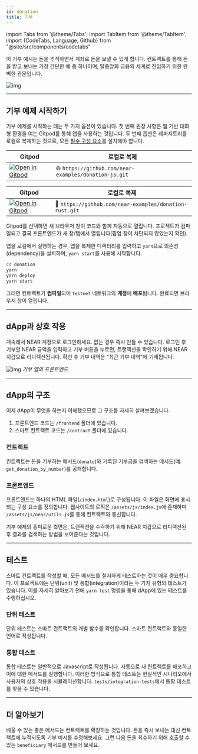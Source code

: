 ```yaml
---
id: donation
title: 기부
---
```


import Tabs from '@theme/Tabs';
import TabItem from '@theme/TabItem';
import {CodeTabs, Language, Github} from "@site/src/components/codetabs"

이 기부 예시는 돈을 추적하면서 계좌로 돈을 보낼 수 있게 합니다. 컨트랙트를 통해 돈을 받고 보내는 가장 간단한 예 중 하나이며, 탈중앙화 금융의 세계로 진입하기 위한 완벽한 관문입니다.

![img](/docs/assets/examples/donation.png)

---

## 기부 예제 시작하기

기부 예제를 시작하는 데는 두 가지 옵션이 있습니다. 첫 번째 권장 사항은 웹 기반 대화형 환경을 여는 Gitpod를 통해 앱을 사용하는 것입니다. 두 번째 옵션은 레퍼지토리를 로컬로 복제하는 것으로, 모든 [필수 구성 요소](../../2.develop/prerequisites.md)를 설치해야 합니다.

<Tabs className="language-tabs" groupId="code-tabs">
  <TabItem value="🌐 JavaScript" >

  | Gitpod                                                                                                                                                                               | 로컬로 복제                                                     |
  | ------------------------------------------------------------------------------------------------------------------------------------------------------------------------------------ | ----------------------------------------------------------------- |
  | <a href="https://gitpod.io/#https://github.com/near-examples/donation-js"><img src="https://gitpod.io/button/open-in-gitpod.svg" alt="Open in Gitpod" /></a> | 🌐 `https://github.com/near-examples/donation-js.git` |

  </TabItem>
  <TabItem value="🦀 Rust">

| Gitpod                                                                                                                                                                               | 로컬로 복제                                                     |
| ------------------------------------------------------------------------------------------------------------------------------------------------------------------------------------ | ----------------------------------------------------------------- |
| <a href="https://gitpod.io/#https://github.com/near-examples/donation-rust"><img src="https://gitpod.io/button/open-in-gitpod.svg" alt="Open in Gitpod" /></a> | 🦀 `https://github.com/near-examples/donation-rust.git` |

  </TabItem>

</Tabs>

Gitpod를 선택하면 새 브라우저 창이 코드와 함께 자동으로 열립니다. 프로젝트가 컴파일되고 결국 프론트엔드가 새 창/탭에서 열립니다(팝업 창이 차단되지 않았는지 확인).

앱을 로컬에서 실행하는 경우, 앱을 복제한 디렉터리를 입력하고 `yarn`으로 의존성(dependency)을 설치하며, `yarn start`를 사용해 시작합니다.

```bash
cd donation
yarn
yarn deploy
yarn start
```
그러면 컨트랙트가 **컴파일**되어 `testnet` 네트워크의 **계정**에 **배포**됩니다. 완료되면 브라우저 창이 열립니다.

---

## dApp과 상호 작용
계속해서 NEAR 계정으로 로그인하세요. 없는 경우 즉시 만들 수 있습니다. 로그인 후 기부할 NEAR 금액을 입력하고 기부 버튼을 누르면, 트랜잭션을 확인하기 위해 NEAR 지갑으로 리디렉션됩니다. 확인 후 기부 내역은 "최근 기부 내역"에 기재됩니다.

![img](/docs/assets/examples/donation.png) *기부 앱의 프론트엔드*

---

## dApp의 구조

이제 dApp이 무엇을 하는지 이해했으므로 그 구조를 자세히 살펴보겠습니다.

1. 프론트엔드 코드는 `/frontend` 폴더에 있습니다.
2. 스마트 컨트랙트 코드는 `/contract` 폴더에 있습니다.

### 컨트랙트
컨트랙트는 돈을 기부하는 메서드(`donate`)와 기록된 기부금을 검색하는 메서드(예: `get_donation_by_number`)를 공개합니다.

<CodeTabs>
  <Language value="🌐 JavaScript" language="ts">
    <Github fname="contract.ts" 
            url="https://github.com/near-examples/donation-js/blob/master/contract/src/contract.ts"
            start="16" end="44" />
  </Language>
  <Language value="🦀 Rust" language="rust">
    <Github fname="lib.rs"
            url="https://github.com/near-examples/donation-rust/blob/main/contract/src/donation.rs"
            start="21" end="50" />
  </Language>
</CodeTabs>

### 프론트엔드
프론트엔드는 하나의 HTML 파일(`/index.html`)로 구성됩니다. 이 파일은 화면에 표시되는 구성 요소를 정의합니다. 웹사이트의 로직은 `/assets/js/index.js`에 존재하며 `/assets/js/near/utils.js`를 통해 컨트랙트와 통신합니다.

기부 예제의 흥미로운 측면은, 트랜잭션을 수락하기 위해 NEAR 지갑으로 리디렉션된 후 결과를 검색하는 방법을 보여준다는 것입니다.

<CodeTabs>
  <Language value="🌐 JavaScript" language="js">
    <Github fname="index.js"
            url="https://github.com/near-examples/donation-js/blob/master/frontend/index.js"
            start="74" end="81" />
    <Github fname="near-interface.js"
            url="https://github.com/near-examples/donation-js/blob/master/frontend/near-interface.js"
            start="29" end="32" />
    <Github fname="near-wallet.js"
            url="https://github.com/near-examples/donation-js/blob/master/frontend/near-wallet.js"
            start="105" end="113" />
  </Language>
</CodeTabs>

---

## 테스트

스마트 컨트랙트를 작성할 때, 모든 메서드를 철저하게 테스트하는 것이 매우 중요합니다. 이 프로젝트에는 단위(unit) 및 통합(integration)이라는 두 가지 유형의 테스트가 있습니다. 이를 자세히 알아보기 전에 `yarn test` 명령을 통해 dApp에 있는 테스트를 수행하십시오.

### 단위 테스트

단위 테스트는 스마트 컨트랙트의 개별 함수를 확인합니다. 스마트 컨트랙트와 동일한 언어로 작성됩니다.

<CodeTabs>
  <Language value="🦀 Rust" language="rust">
    <Github fname="lib.rs"
            url="https://github.com/near-examples/donation-rust/blob/main/contract/src/lib.rs"
            start="63" end="92" />
  </Language>
</CodeTabs>

### 통합 테스트

통합 테스트는 일반적으로 Javascript로 작성됩니다. 자동으로 새 컨트랙트를 배포하고 이에 대한 메서드를 실행합니다. 이러한 방식으로 통합 테스트는 현실적인 시나리오에서 사용자의 상호 작용을 시뮬레이션합니다. `tests/integration-tests`에서 통합 테스트를 찾을 수 있습니다.

<CodeTabs>
  <Language value="🌐 JavaScript" language="rust">
    <Github fname="main.test.js"
            url="https://github.com/near-examples/donation-js/blob/master/integration-tests/src/main.ava.ts"
            start="50" end="73" />
  </Language>
</CodeTabs>

---

## 더 알아보기

배울 수 있는 좋은 메서드는 컨트랙트를 확장하는 것입니다. 돈을 즉시 보내는 대신 컨트랙트에 누적되도록 기부 예시를 수정해보세요. 그런 다음 돈을 회수하기 위해 호출할 수 있는 `beneficiary` 메서드를 만들어 보세요.
